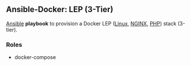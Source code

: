 ## Ansible-Docker: LEP (3-Tier)

[Ansible](http://www.ansible.com/) **playbook** to provision a Docker LEP ([Linux](http://www.linux.org/), [NGINX](http://nginx.org/), [PHP](http://php.net/)) stack (3-tier).

### Roles

- docker-compose
